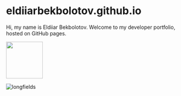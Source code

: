 # eldiiarbekbolotov.github.io

<p>Hi, my name is Eldiiar Bekbolotov. Welcome to my developer portfolio, hosted on GitHub pages.</p>

<img src='https://avatars.githubusercontent.com/u/75341047?s=96&v=4' style='height:100px'>

<p align="left"> <img src="https://komarev.com/ghpvc/?username=longfields&label=Profile%20views&color=0e75b6&style=flat" alt="longfields" /> </p>
